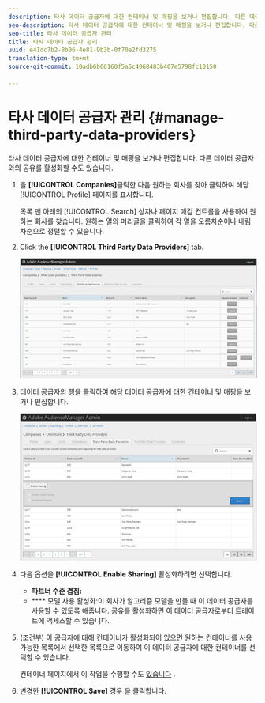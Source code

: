 ```yaml
---
description: 타사 데이터 공급자에 대한 컨테이너 및 매핑을 보거나 편집합니다. 다른 데이터 공급자와의 공유를 활성화할 수도 있습니다.
seo-description: 타사 데이터 공급자에 대한 컨테이너 및 매핑을 보거나 편집합니다. 다른 데이터 공급자와의 공유를 활성화할 수도 있습니다.
seo-title: 타사 데이터 공급자 관리
title: 타사 데이터 공급자 관리
uuid: e41dc7b2-8b06-4e81-9b3b-0f70e2fd3275
translation-type: tm+mt
source-git-commit: 10adb6b06160f5a5c4068483b407e5798fc10150

---
```



# 타사 데이터 공급자 관리 {#manage-third-party-data-providers}

타사 데이터 공급자에 대한 컨테이너 및 매핑을 보거나 편집합니다. 다른 데이터 공급자와의 공유를 활성화할 수도 있습니다.

1. 을 **[!UICONTROL Companies]**&#x200B;클릭한 다음 원하는 회사를 찾아 클릭하여 해당 [!UICONTROL Profile] 페이지를 표시합니다.

   목록 맨 아래의 [!UICONTROL Search] 상자나 페이지 매김 컨트롤을 사용하여 원하는 회사를 찾습니다. 원하는 열의 머리글을 클릭하여 각 열을 오름차순이나 내림차순으로 정렬할 수 있습니다.
1. Click the **[!UICONTROL Third Party Data Providers]** tab.

   ![](assets/third_party_providers.png)

1. 데이터 공급자의 행을 클릭하여 해당 데이터 공급자에 대한 컨테이너 및 매핑을 보거나 편집합니다.

   ![단계 결과](assets/third_party_providers_edit.png)

1. 다음 옵션을 **[!UICONTROL Enable Sharing]** 활성화하려면 선택합니다.

   * **파트너 수준 겹침:**
   * **** 모델 사용 활성화:이 회사가 알고리즘 모델을 만들 때 이 데이터 공급자를 사용할 수 있도록 해줍니다.
   공유를 활성화하면 이 데이터 공급자로부터 트레이트에 액세스할 수 있습니다.

1. (조건부) 이 공급자에 대해 컨테이너가 활성화되어 있으면 원하는 컨테이너를 사용 가능한 목록에서 선택한 목록으로 이동하여 이 데이터 공급자에 대한 컨테이너를 선택할 수 있습니다.

   컨테이너 페이지에서 이 작업을 수행할 수도 [있습니다](../companies/admin-manage-containers.md#task_61DB5CEECC5049DD8D059C642AC3F967) .
1. 변경한 **[!UICONTROL Save]** 경우 을 클릭합니다.